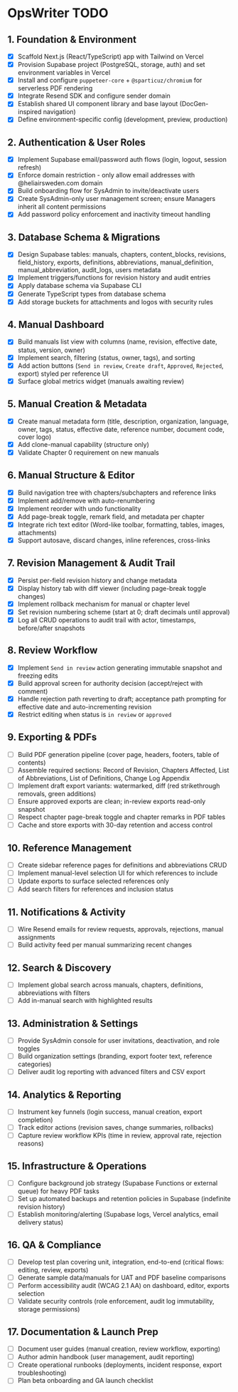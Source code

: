 # OpsWriter TODO

## 1. Foundation & Environment
- [x] Scaffold Next.js (React/TypeScript) app with Tailwind on Vercel
- [x] Provision Supabase project (PostgreSQL, storage, auth) and set environment variables in Vercel
- [x] Install and configure `puppeteer-core` + `@sparticuz/chromium` for serverless PDF rendering
- [x] Integrate Resend SDK and configure sender domain
- [x] Establish shared UI component library and base layout (DocGen-inspired navigation)
- [x] Define environment-specific config (development, preview, production)

## 2. Authentication & User Roles
- [x] Implement Supabase email/password auth flows (login, logout, session refresh)
- [x] Enforce domain restriction - only allow email addresses with @heliairsweden.com domain
- [x] Build onboarding flow for SysAdmin to invite/deactivate users
- [x] Create SysAdmin-only user management screen; ensure Managers inherit all content permissions
- [x] Add password policy enforcement and inactivity timeout handling

## 3. Database Schema & Migrations
- [x] Design Supabase tables: manuals, chapters, content_blocks, revisions, field_history, exports, definitions, abbreviations, manual_definition, manual_abbreviation, audit_logs, users metadata
- [x] Implement triggers/functions for revision history and audit entries
- [x] Apply database schema via Supabase CLI
- [x] Generate TypeScript types from database schema
- [x] Add storage buckets for attachments and logos with security rules

## 4. Manual Dashboard
- [x] Build manuals list view with columns (name, revision, effective date, status, version, owner)
- [x] Implement search, filtering (status, owner, tags), and sorting
- [x] Add action buttons (`Send in review`, `Create draft`, `Approved`, `Rejected`, export) styled per reference UI
- [x] Surface global metrics widget (manuals awaiting review)

## 5. Manual Creation & Metadata
- [x] Create manual metadata form (title, description, organization, language, owner, tags, status, effective date, reference number, document code, cover logo)
- [x] Add clone-manual capability (structure only)
- [x] Validate Chapter 0 requirement on new manuals

## 6. Manual Structure & Editor
- [x] Build navigation tree with chapters/subchapters and reference links
- [x] Implement add/remove with auto-renumbering
- [x] Implement reorder with undo functionality
- [x] Add page-break toggle, remark field, and metadata per chapter
- [x] Integrate rich text editor (Word-like toolbar, formatting, tables, images, attachments)
- [x] Support autosave, discard changes, inline references, cross-links

## 7. Revision Management & Audit Trail
- [x] Persist per-field revision history and change metadata
- [x] Display history tab with diff viewer (including page-break toggle changes)
- [x] Implement rollback mechanism for manual or chapter level
- [x] Set revision numbering scheme (start at 0; draft decimals until approval)
- [x] Log all CRUD operations to audit trail with actor, timestamps, before/after snapshots

## 8. Review Workflow
- [x] Implement `Send in review` action generating immutable snapshot and freezing edits
- [x] Build approval screen for authority decision (accept/reject with comment)
- [x] Handle rejection path reverting to draft; acceptance path prompting for effective date and auto-incrementing revision
- [x] Restrict editing when status is `in review` or `approved`

## 9. Exporting & PDFs
- [ ] Build PDF generation pipeline (cover page, headers, footers, table of contents)
- [ ] Assemble required sections: Record of Revision, Chapters Affected, List of Abbreviations, List of Definitions, Change Log Appendix
- [ ] Implement draft export variants: watermarked, diff (red strikethrough removals, green additions)
- [ ] Ensure approved exports are clean; in-review exports read-only snapshot
- [ ] Respect chapter page-break toggle and chapter remarks in PDF tables
- [ ] Cache and store exports with 30-day retention and access control

## 10. Reference Management
- [ ] Create sidebar reference pages for definitions and abbreviations CRUD
- [ ] Implement manual-level selection UI for which references to include
- [ ] Update exports to surface selected references only
- [ ] Add search filters for references and inclusion status

## 11. Notifications & Activity
- [ ] Wire Resend emails for review requests, approvals, rejections, manual assignments
- [ ] Build activity feed per manual summarizing recent changes

## 12. Search & Discovery
- [ ] Implement global search across manuals, chapters, definitions, abbreviations with filters
- [ ] Add in-manual search with highlighted results

## 13. Administration & Settings
- [ ] Provide SysAdmin console for user invitations, deactivation, and role toggles
- [ ] Build organization settings (branding, export footer text, reference categories)
- [ ] Deliver audit log reporting with advanced filters and CSV export

## 14. Analytics & Reporting
- [ ] Instrument key funnels (login success, manual creation, export completion)
- [ ] Track editor actions (revision saves, change summaries, rollbacks)
- [ ] Capture review workflow KPIs (time in review, approval rate, rejection reasons)

## 15. Infrastructure & Operations
- [ ] Configure background job strategy (Supabase Functions or external queue) for heavy PDF tasks
- [ ] Set up automated backups and retention policies in Supabase (indefinite revision history)
- [ ] Establish monitoring/alerting (Supabase logs, Vercel analytics, email delivery status)

## 16. QA & Compliance
- [ ] Develop test plan covering unit, integration, end-to-end (critical flows: editing, review, exports)
- [ ] Generate sample data/manuals for UAT and PDF baseline comparisons
- [ ] Perform accessibility audit (WCAG 2.1 AA) on dashboard, editor, exports selection
- [ ] Validate security controls (role enforcement, audit log immutability, storage permissions)

## 17. Documentation & Launch Prep
- [ ] Document user guides (manual creation, review workflow, exporting)
- [ ] Author admin handbook (user management, audit reporting)
- [ ] Create operational runbooks (deployments, incident response, export troubleshooting)
- [ ] Plan beta onboarding and GA launch checklist
